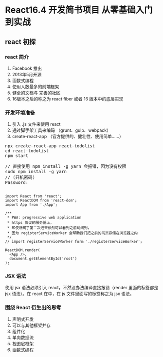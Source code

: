 # React16.4 开发简书项目 从零基础入门到实战

## react 初探
### react 简介

1. Facebook 推出
2. 2013年5月开源
3. 函数式编程
4. 使用人数最多的前端框架
5. 健全的文档与 完善的社区
6. 16版本之后的称之为 react fiber 或者 16 版本中的底层实现

### 开发环境准备

1. 引入 .js 文件来使用 react 
2. 通过脚手架工具来编码 （grunt、gulp、webpack）
3. create-react-app （官方提供的、健壮性、使用简单……）

<pre>
npx create-react-app react-todolist
cd react-todolist
npm start

// 直接使用 npm install -g yarn 会报错，因为没有权限
sudo npm install -g yarn
// (开机密码)
Password:

</pre>

```
import React from 'react';
import ReactDOM from 'react-dom';
import App from './App';

/**
 * PWA: progressive web application
 * https 协议的服务器上，
 * 即使断网了第二次进来依然可以看到之前访问到，
 * 因为 registerServiceWorker 会帮助我们把之前的网页存储在浏览器之内
 */
// import registerServiceWorker form './registerServiceWorker';

ReactDOM.render(
  <App />,
  document.getElementById('root')
);
```

### JSX 语法

使用 jsx 语法必须引入 react，不然没办法编译直接报错（render 里面的标签都是 jsx 语法）。在 react 在中，在 js 文件里面写的标签称之为 jsx 语法。

### 围绕 React 衍生出的思考

1. 声明式开发
2. 可以与其他框架并存
3. 组件化
4. 单向数据流
5. 视图层框架
6. 函数式编程